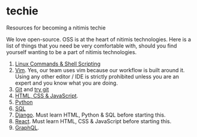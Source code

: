 # techie

Resources for becoming a nitimis techie

We love open-source. OSS is at the heart of nitimis technologies. Here is a list of things that you need be very comfortable with, should you find yourself wanting to be a part of nitimis technologies.

1. [Linux Commands & Shell Scripting](https://www.youtube.com/watch?v=YHFzr-akOas&list=PLS1QulWo1RIb9WVQGJ_vh-RQusbZgO_As)
1. [Vim](http://www.vimgenius.com/). Yes, our team uses vim because our workflow is built around it. Using any other editor / IDE is strictly prohibited unless you are an expert and you know what you are doing.
1. [Git](https://www.youtube.com/watch?v=xuB1Id2Wxak) and [try git](https://try.github.io/)
1. [HTML, CSS & JavaScript](https://www.w3schools.com/html/default.asp).
1. [Python](https://learnpythonthehardway.org/python3/)
1. [SQL](https://www.w3schools.com/sql/)
1. [Django](https://www.djangoproject.com/). Must learn HTML, Python & SQL before starting this.
1. [React](https://reactjs.org). Must learn HTML, CSS & JavaScript before starting this.
1. [GraphQL](https://graphql.org/).
